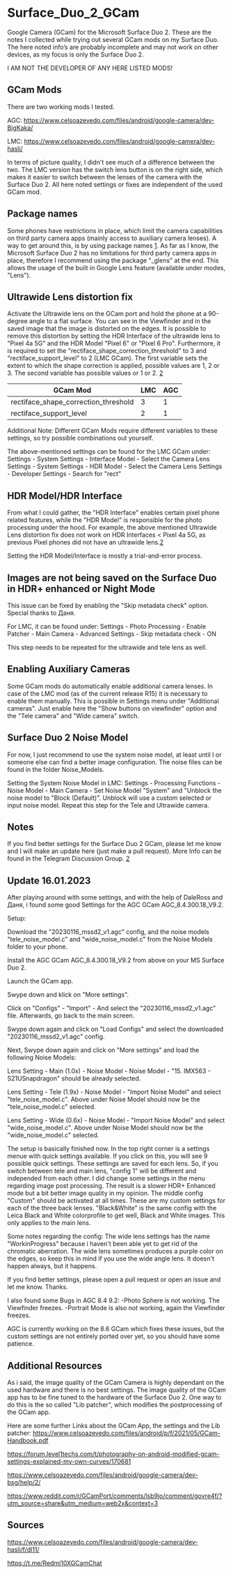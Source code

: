 # Surface_Duo_2_GCam

Google Camera (GCam) for the Microsoft Surface Duo 2. These are the notes I collected while trying out several GCam mods on my Surface Duo. The here noted info’s are probably incomplete and may not work on other devices, as my focus is only the Surface Duo 2. 

I AM NOT THE DEVELOPER OF ANY HERE LISTED MODS!


## GCam Mods
There are two working mods I tested.

AGC:
https://www.celsoazevedo.com/files/android/google-camera/dev-BigKaka/

LMC:
https://www.celsoazevedo.com/files/android/google-camera/dev-hasli/

In terms of picture quality, I didn't see much of a difference between the two. The LMC version has the switch lens button is on the right side, which makes it easier to switch between the lenses of the camera with the Surface Duo 2. All here noted settings or fixes are independent of the used GCam mod.


## Package names
Some phones have restrictions in place, which limit the camera capabilities on third party camera apps (mainly access to auxiliary camera lenses). A way to get around this, is by using package names [1]. As far as I know, the Microsoft Surface Duo 2 has no limitations for third party camera apps in place, therefore I recommend using the package "_glens" at the end. This allows the usage of the built in Google Lens feature (available under modes, "Lens").


## Ultrawide Lens distortion fix
Activate the Ultrawide lens on the GCam port and hold the phone at a 90-degree angle to a flat surface. You can see in the Viewfinder and in the saved image that the image is distorted on the edges. It is possible to remove this distortion by setting the HDR Interface of the ultrawide lens to "Pixel 4a 5G" and the HDR Model "Pixel 6" or "Pixel 6 Pro". Furthermore, it is required to set the "rectiface_shape_correction_threshold" to 3 and "rectiface_support_level" to 2 (LMC GCam). The first variable sets the extent to which the shape correction is applied, possible values are 1, 2 or 3. The second variable has possible values or 1 or 2. [2]

| GCam Mod | LMC | AGC |
| --- | --- | --- |
| rectiface_shape_correction_threshold | 3 | 1 |
| rectiface_support_level | 2 | 1 |

Additional Note: Different GCam Mods require different variables to these settings, so try possible combinations out yourself. 

The above-mentioned settings can be found for the LMC GCam under:
Settings - System Settings - Interface Model - Select the Camera Lens
Settings - System Settings - HDR Model - Select the Camera Lens
Settings - Developer Settings - Search for "rect"


## HDR Model/HDR Interface
From what I could gather, the "HDR Interface" enables certain pixel phone related features, while the "HDR Model" is responsible for the photo processing under the hood. For example, the above mentioned Ultrawide Lens distortion fix does not work on HDR Interfaces < Pixel 4a 5G, as previous Pixel phones did not have an ultrawide lens.[2]

Setting the HDR Model/Interface is mostly a trial-and-error process.

## Images are not being saved on the Surface Duo in HDR+ enhanced or Night Mode
This issue can be fixed by enabling the "Skip metadata check" option. Special thanks to Даня.

For LMC, it can be found under:
Settings - Photo Processing - Enable Patcher - Main Camera - Advanced Settings - Skip metadata check - ON

This step needs to be repeated for the ultrawide and tele lens as well.


## Enabling Auxiliary Cameras
Some GCam mods do automatically enable additional camera lenses. In case of the LMC mod (as of the current release R15) it is necessary to enable them manually. This is possible in Settings menu under "Additional cameras". Just enable here the "Show buttons on viewfinder" option and the "Tele camera" and "Wide camera" switch.


## Surface Duo 2 Noise Model

For now, I just recommend to use the system noise model, at least until I or someone else can find a better image configuration. The noise files can be found in the folder Noise_Models.

Setting the System Noise Model in LMC:
Settings - Processing Functions - Noise Model - Main Camera - Set Noise Model "System" and "Unblock the noise model to "Block (Default)". Unblock will use a custom selected or input noise model. Repeat this step for the Tele and Ultrawide camera.


## Notes

If you find better settings for the Surface Duo 2 GCam, please let me know and I will make an update here (just make a pull request). More Info can be found in the Telegram Discussion Group. [2]


## Update 16.01.2023

After playing around with some settings, and with the help of DaleRoss and Даня, i found some good Settings for the AGC GCam AGC_8.4.300.18_V9.2.

Setup:

Download the "20230116_mssd2_v1.agc" config, and the noise models "tele_noise_model.c" and "wide_noise_model.c" from the Noise Models folder to your phone.

Install the AGC GCam AGC_8.4.300.18_V9.2 from above on your MS Surface Duo 2.

Launch the GCam app.

Swype down and klick on "More settings".

Click on "Configs" - "Import" - And select the "20230116_mssd2_v1.agc" file. Afterwards, go back to the main screen.

Swype down again and click on "Load Configs" and select the downloaded "20230116_mssd2_v1.agc" config.


Next, Swype down again and click on "More settings" and load the following Noise Models:

Lens Setting - Main (1.0x) - Noise Model - Noise Model - "15. IMX563 - S21USnapdragon" should be already selected.

Lens Setting - Tele (1.9x) - Noise Model - "Import Noise Model" and select "tele_noise_model.c". Above under Noise Model should now be the "tele_noise_model.c" selected.

Lens Setting - Wide (0.6x) - Noise Model - "Import Noise Model" and select "wide_noise_model.c". Above under Noise Model should now be the "wide_noise_model.c" selected.

The setup is basically finished now. In the top right corner is a settings menue with quick settings available. If you click on this, you will see 9 possible quick settings. These settings are saved for each lens. So, if you switch between tele and main lens, "config 1" will be different and independed from each other.
I did change some settings in the menu regarding image post processing. The result is a slower HDR+ Enhanced mode but a bit better image quality in my opinion.
The middle config "Custom" should be activated at all times. These are my custom settings for each of the three back lenses. "Black&White" is the same config with the Leica Black and White colorprofile to get well, Black and White images. This only applies to the main lens.

Some notes regarding the config:
The wide lens settings has the name "WorkinProgress" because i haven't been able yet to get rid of the chromatic aberration. The wide lens sometimes produces a purple color on the edges, so keep this in mind if you use the wide angle lens. It doesn't happen always, but it happens.

If you find better settings, please open a pull request or open an issue and let me know. Thanks.

I also found some Bugs in AGC 8.4 9.2:
-Photo Sphere is not working. The Viewfinder freezes.
-Portrait Mode is also not working, again the Viewfinder freezes.

AGC is currently working on the 8.6 GCam which fixes these issues, but the custom settings are not entirely ported over yet, so you should have some patience.


## Additional Resources
As i said, the image quality of the GCam Camera is highly dependant on the used hardware and there is no best settings. The image quality of the GCam app has to be fine tuned to the hardware of the Surface Duo 2. One way to do this is the so called "Lib patcher", which modifies the postprocessing of the GCam app.

Here are some further Links about the GCam App, the settings and the Lib patcher:
https://www.celsoazevedo.com/files/android/p/f/2021/05/GCam-Handbook.pdf

https://forum.level1techs.com/t/photography-on-android-modified-gcam-settings-explained-my-own-curves/170681

https://www.celsoazevedo.com/files/android/google-camera/dev-bsg/help/2/

https://www.reddit.com/r/GCamPort/comments/lsb9jo/comment/govre4f/?utm_source=share&utm_medium=web2x&context=3


## Sources

[1]: https://www.celsoazevedo.com/files/android/google-camera/dev-hasli/f/dl11/
[2]: https://t.me/Redmi10XGCamChat

https://www.celsoazevedo.com/files/android/google-camera/dev-hasli/f/dl11/

https://t.me/Redmi10XGCamChat
